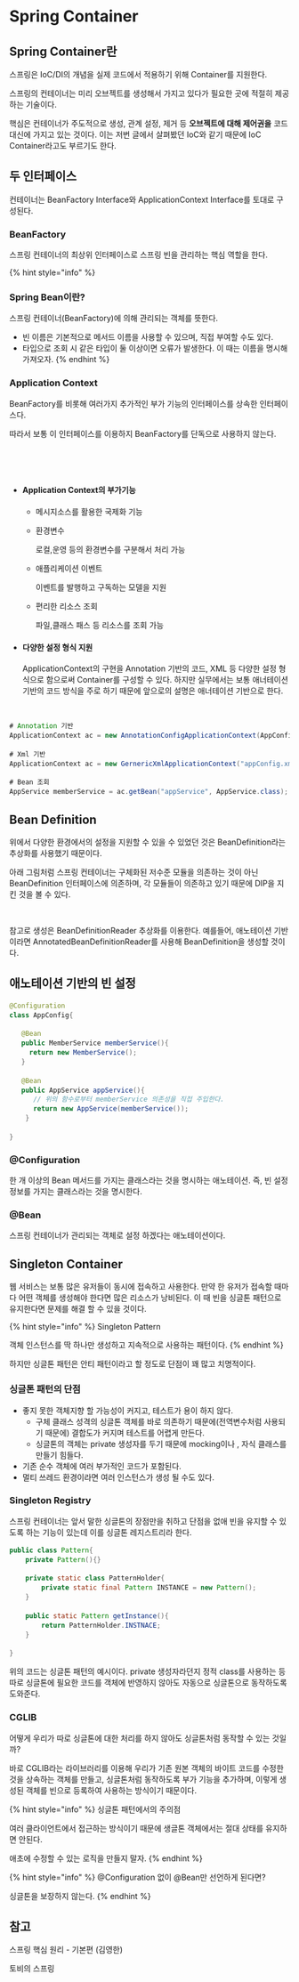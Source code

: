 # Spring Container

## Spring Container란

스프링은 IoC/DI의 개념을 실제 코드에서 적용하기 위해 Container를 지원한다.&#x20;

스프링의 컨테이너는 미리 오브젝트를 생성해서 가지고 있다가 필요한 곳에 적절히 제공하는 기술이다.&#x20;

핵심은 컨테이너가 주도적으로 생성, 관계 설정, 제거 등 **오브젝트에 대해 제어권을** 코드 대신에 가지고 있는 것이다. 이는 저번 글에서 살펴봤던 IoC와 같기 때문에 IoC Container라고도 부르기도 한다.



## 두 인터페이스

컨테이너는 BeanFactory Interface와 ApplicationContext Interface를 토대로 구성된다.&#x20;

### BeanFactory

스프링 컨테이너의 최상위 인터페이스로 스프링 빈을 관리하는 핵심 역할을 한다.&#x20;

{% hint style="info" %}
### Spring Bean이란?

스프링 컨테이너(BeanFactory)에 의해 관리되는 객체를 뜻한다.&#x20;

* 빈 이름은 기본적으로 메서드 이름을 사용할 수 있으며, 직접 부여할 수도 있다.&#x20;
* 타입으로 조회 시 같은 타입이 둘 이상이면 오류가 발생한다. 이 때는 이름을 명시해 가져오자.
{% endhint %}

### Application Context

BeanFactory를 비롯해 여러가지 추가적인 부가 기능의 인터페이스를 상속한 인터페이스다.&#x20;

따라서 보통 이 인터페이스를 이용하지 BeanFactory를 단독으로 사용하지 않는다.

<figure><img src="../../../.gitbook/assets/스크린샷 2023-02-03 오전 11.19.24.png" alt=""><figcaption></figcaption></figure>

<div align="center">

<figure><img src="../../../.gitbook/assets/스크린샷 2023-02-03 오후 6.50.39.png" alt=""><figcaption></figcaption></figure>

</div>

* #### Application Context의 부가기능
  * 메시지소스를 활용한 국제화 기능
  *   환경변수

      로컬,운영 등의 환경변수를 구분해서 처리 가능&#x20;
  *   애플리케이션 이벤트

      이벤트를 발행하고 구독하는 모델을 지원
  *   편리한 리소스 조회

      파일,클래스 패스 등 리소스를 조회 가능&#x20;



*   #### 다양한 설정 형식 지원

    ApplicationContext의 구현을 Annotation 기반의 코드, XML 등 다양한 설정 형식으로 함으로써 Container를 구성할 수 있다. 하지만 실무에서는 보통 애너테이션 기반의 코드 방식을 주로 하기 때문에 앞으로의 설명은 애너테이션 기반으로 한다.&#x20;

<figure><img src="../../../.gitbook/assets/스크린샷 2023-02-03 오전 11.29.09.png" alt=""><figcaption></figcaption></figure>

```java
# Annotation 기반
ApplicationContext ac = new AnnotationConfigApplicationContext(AppConfig.class);

# Xml 기반
ApplicationContext ac = new GernericXmlApplicationContext("appConfig.xml");

# Bean 조회
AppService memberService = ac.getBean("appService", AppService.class);
```



## Bean Definition

위에서 다양한 환경에서의 설정을 지원할 수 있을 수 있었던 것은 BeanDefinition라는 추상화를 사용했기 때문이다.&#x20;

아래 그림처럼 스프링 컨테이너는 구체화된 저수준 모듈을 의존하는 것이 아닌 BeanDefinition 인터페이스에 의존하며, 각 모듈들이  의존하고 있기 때문에 DIP을 지킨 것을 볼 수 있다.&#x20;

<figure><img src="../../../.gitbook/assets/스크린샷 2023-02-03 오후 2.44.14.png" alt=""><figcaption></figcaption></figure>

참고로 생성은 BeanDefinitionReader 추상화를 이용한다. 예를들어, 애노테이션 기반이라면 AnnotatedBeanDefinitionReader를 사용해 BeanDefinition을 생성할 것이다.&#x20;



## 애노테이션 기반의 빈 설정

```java
@Configuration
class AppConfig{
   
   @Bean
   public MemberService memberService(){
     return new MemberService();
   } 
   
   @Bean
   public AppService appService(){
      // 위의 함수로부터 memberService 의존성을 직접 주입한다.
      return new AppService(memberService()); 
    } 
    
}
```

### @Configuration

한 개 이상의 Bean 메서드를 가지는 클래스라는 것을 명시하는 애노테이션. 즉, 빈 설정 정보를 가지는 클래스라는 것을 명시한다.

### @Bean

스프링 컨테이너가 관리되는 객체로 설정 하겠다는 애노테이션이다.&#x20;



## Singleton Container

웹 서비스는 보통 많은 유저들이 동시에 접속하고 사용한다. 만약 한 유저가 접속할 때마다 어떤 객체를 생성해야 한다면 많은 리소스가 낭비된다. 이 때 빈을 싱글톤 패턴으로 유지한다면 문제를 해결 할 수 있을 것이다.&#x20;

{% hint style="info" %}
Singleton Pattern

객체 인스턴스를 딱 하나만 생성하고 지속적으로 사용하는 패턴이다.
{% endhint %}

하지만 싱글톤 패턴은 안티 패턴이라고 할 정도로 단점이 꽤 많고 치명적이다.



### 싱글톤 패턴의 단점

* 좋지 못한 객체지향 할 가능성이 커지고, 테스트가 용이 하지 않다.
  * 구체 클래스 성격의 싱글톤 객체를 바로 의존하기 때문에(전역변수처럼 사용되기 때문에) 결합도가 커지며 테스트를 어렵게 만든다.
  * 싱글톤의 객체는 private 생성자를 두기 때문에 mocking이나 , 자식 클래스를 만들기 힘들다.&#x20;
* 기존 순수 객체에 여러 부가적인 코드가 포함된다.
* 멀티 쓰레드 환경이라면 여러 인스턴스가 생성 될 수도 있다.



### Singleton Registry

스프링 컨테이너는 앞서 말한 싱글톤의 장점만을 취하고 단점을 없애 빈을 유지할 수 있도록 하는 기능이 있는데 이를 싱글톤 레지스트리라 한다.

```java
public class Pattern{
	private Pattern(){} 

	private static class PatternHolder{
		private static final Pattern INSTANCE = new Pattern();
	}

	public static Pattern getInstance(){
		return PatternHolder.INSTNACE;
	}
	
}
```

위의 코드는 싱글톤 패턴의 예시이다. private 생성자라던지 정적 class를 사용하는 등 따로 싱글톤에 필요한 코드를 객체에 반영하지 않아도 자동으로 싱글톤으로 동작하도록 도와준다.

###

### CGLIB

어떻게 우리가 따로 싱글톤에 대한 처리를 하지 않아도 싱글톤처럼 동작할 수 있는 것일까?&#x20;

바로 CGLIB라는 라이브러리를 이용해 우리가 기존 원본 객체의 바이트 코드를 수정한 것을 상속하는 객체를 만들고, 싱글톤처럼 동작하도록 부가 기능을 추가하며, 이렇게 생성된 객체를 빈으로 등록하여 사용하는 방식이기 때문이다.&#x20;

{% hint style="info" %}
싱글톤 패턴에서의 주의점&#x20;

여러 클라이언트에서 접근하는 방식이기 때문에 생글톤 객체에서는 절대 상태를 유지하면 안된다.

애초에 수정할 수 있는 로직을 만들지 말자.
{% endhint %}

{% hint style="info" %}
@Configuration 없이 @Bean만 선언하게 된다면?

싱글톤을 보장하지 않는다.&#x20;
{% endhint %}

##

## 참고&#x20;

스프링 핵심 원리 - 기본편 (김영한)

토비의 스프링



